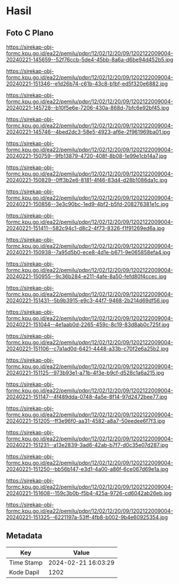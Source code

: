 # Hasil

## Foto C Plano

https://sirekap-obj-formc.kpu.go.id/ea22/pemilu/pdpr/12/02/12/20/09/1202122009004-20240221-145659--52f76ccb-5de4-45bb-8a6a-d6be94d452b5.jpg

https://sirekap-obj-formc.kpu.go.id/ea22/pemilu/pdpr/12/02/12/20/09/1202122009004-20240221-151346--e1d26b74-c61b-43c8-b1bf-ed5f320e6882.jpg

https://sirekap-obj-formc.kpu.go.id/ea22/pemilu/pdpr/12/02/12/20/09/1202122009004-20240221-145728--b10f5e6e-7206-430a-868d-7bfc6e92bf45.jpg

https://sirekap-obj-formc.kpu.go.id/ea22/pemilu/pdpr/12/02/12/20/09/1202122009004-20240221-145746--4bed2dc3-58e5-4923-af6e-2f961969ba01.jpg

https://sirekap-obj-formc.kpu.go.id/ea22/pemilu/pdpr/12/02/12/20/09/1202122009004-20240221-150759--9fb13879-4720-408f-8b08-1e99e1cb14a7.jpg

https://sirekap-obj-formc.kpu.go.id/ea22/pemilu/pdpr/12/02/12/20/09/1202122009004-20240221-150829--0ff3b2e6-8181-4f46-83d4-d28b1086da1c.jpg

https://sirekap-obj-formc.kpu.go.id/ea22/pemilu/pdpr/12/02/12/20/09/1202122009004-20240221-150856--3e3c90bc-1ed9-4bf2-b5fd-208276381e1c.jpg

https://sirekap-obj-formc.kpu.go.id/ea22/pemilu/pdpr/12/02/12/20/09/1202122009004-20240221-151411--582c94c1-d8c2-4f73-8326-f1f91269ed6a.jpg

https://sirekap-obj-formc.kpu.go.id/ea22/pemilu/pdpr/12/02/12/20/09/1202122009004-20240221-150938--7a95d5b0-ece8-4d1e-b671-9e065858efa4.jpg

https://sirekap-obj-formc.kpu.go.id/ea22/pemilu/pdpr/12/02/12/20/09/1202122009004-20240221-150955--9c36b284-e211-4afe-8a50-fefd80f4ccec.jpg

https://sirekap-obj-formc.kpu.go.id/ea22/pemilu/pdpr/12/02/12/20/09/1202122009004-20240221-151431--5b9b3915-e9c3-44f7-9468-2b214d69df56.jpg

https://sirekap-obj-formc.kpu.go.id/ea22/pemilu/pdpr/12/02/12/20/09/1202122009004-20240221-151044--4e1aab0d-2265-459c-8c19-83d8ab0c725f.jpg

https://sirekap-obj-formc.kpu.go.id/ea22/pemilu/pdpr/12/02/12/20/09/1202122009004-20240221-151106--c7a1ad0d-6421-4448-a33b-c70f2e6a25b2.jpg

https://sirekap-obj-formc.kpu.go.id/ea22/pemilu/pdpr/12/02/12/20/09/1202122009004-20240221-151125--973b93e1-a71b-4f3e-b9cf-d528c1a6a215.jpg

https://sirekap-obj-formc.kpu.go.id/ea22/pemilu/pdpr/12/02/12/20/09/1202122009004-20240221-151147--4f489dda-0748-4a5e-8f14-97d2472bee77.jpg

https://sirekap-obj-formc.kpu.go.id/ea22/pemilu/pdpr/12/02/12/20/09/1202122009004-20240221-151205--ff3e96f0-aa31-4582-a8a7-50eedee6f7f3.jpg

https://sirekap-obj-formc.kpu.go.id/ea22/pemilu/pdpr/12/02/12/20/09/1202122009004-20240221-151231--a13e2839-3ad6-42ab-b7f7-d0c35e07d287.jpg

https://sirekap-obj-formc.kpu.go.id/ea22/pemilu/pdpr/12/02/12/20/09/1202122009004-20240221-151250--bb56b147-e3d1-4a00-a86f-6ce067d69e1a.jpg

https://sirekap-obj-formc.kpu.go.id/ea22/pemilu/pdpr/12/02/12/20/09/1202122009004-20240221-151608--159c3b0b-f5b4-425a-9726-cd6042ab26eb.jpg

https://sirekap-obj-formc.kpu.go.id/ea22/pemilu/pdpr/12/02/12/20/09/1202122009004-20240221-151325--6221197a-53ff-4fb8-b002-9b4e60925354.jpg


## Metadata

| Key        | Value               |
| ---------- | ------------------- |
| Time Stamp | 2024-02-21 16:03:29 |
| Kode Dapil | 1202                |



